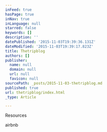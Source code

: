 ```yaml
---
inFeed: true
hasPage: true
inNav: true
inLanguage: null
starred: false
keywords: []
description: ''
datePublished: '2015-11-03T19:39:36.131Z'
dateModified: '2015-11-03T19:39:17.823Z'
title: Thetripblog
authors: []
publisher:
  name: null
  domain: null
  url: null
  favicon: null
sourcePath: _posts/2015-11-03-thetripblog.md
published: true
url: thetripblog/index.html
_type: Article

---
```

Resources

airbnb